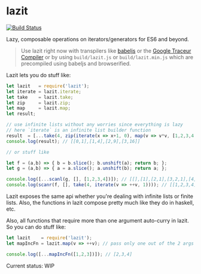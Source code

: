 # lazit

[![Build Status](https://travis-ci.org/zeusdeux/lazit.svg)](https://travis-ci.org/zeusdeux/lazit)

Lazy, composable operations on iterators/generators for ES6 and beyond.

> Use lazit right now with transpilers like [babeljs](http://babeljs.io) or the [Google Traceur Compiler](https://github.com/google/traceur-compiler)
> or by using `build/lazit.js` or `build/lazit.min.js` which are precompiled using babeljs and browserified.

Lazit lets you do stuff like:

```javascript
let lazit   = require('lazit');
let iterate = lazit.iterate;
let take    = lazit.take;
let zip     = lazit.zip;
let map     = lazit.map;
let result;

// use infinite lists without any worries since everything is lazy
// here `iterate` is an infinite list builder function
result  = [...take(4, zip(iterate(x => x+1, 0), map(v => v*v, [1,2,3,4,5,6,7,8])))];
console.log(result); // [[0,1],[1,4],[2,9],[3,16]]

// or stuff like

let f = (a,b) => { b = b.slice(); b.unshift(a); return b; };
let g = (a,b) => { a = a.slice(); a.unshift(b); return a; };

console.log([...scanl(g, [], [1,2,3,4])]); // [[],[1],[2,1],[3,2,1],[4,3,2,1]]
console.log(scanr(f, [], take(4, iterate(v => ++v, 1)))); // [[1,2,3,4],[2,3,4],[3,4],[4],[]]
```

Lazit exposes the same api whether you're dealing with infinite lists or finite lists. Also, the functions in lazit compose pretty much like they do in haskell, etc.

Also, all functions that require more than one argument auto-curry in lazit. So you can do stuff like:

```javascript
let lazit    = require('lazit');
let mapIncFn = lazit.map(v => ++v); // pass only one out of the 2 args required by map

console.log([...mapIncFn([1,2,3])]); // [2,3,4]
```

Current status: WIP
